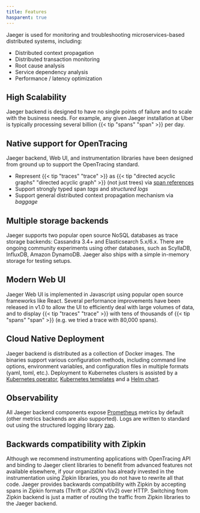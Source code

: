 ```yaml
---
title: Features
hasparent: true
---
```


Jaeger is used for monitoring and troubleshooting microservices-based distributed systems, including:

* Distributed context propagation
* Distributed transaction monitoring
* Root cause analysis
* Service dependency analysis
* Performance / latency optimization

## High Scalability

Jaeger backend is designed to have no single points of failure and to scale with the business needs.
For example, any given Jaeger installation at Uber is typically processing several billion {{< tip "spans" "span" >}} per day.

## Native support for OpenTracing

Jaeger backend, Web UI, and instrumentation libraries have been designed from ground up to support the OpenTracing standard.

* Represent {{< tip "traces" "trace" >}} as {{< tip "directed acyclic graphs" "directed acyclic graph" >}} (not just trees) via [span references](https://github.com/opentracing/specification/blob/master/specification.md#references-between-spans)
* Support strongly typed span _tags_ and _structured logs_
* Support general distributed context propagation mechanism via _baggage_

## Multiple storage backends

Jaeger supports two popular open source NoSQL databases as trace storage backends: Cassandra 3.4+ and Elasticsearch 5.x/6.x.
There are ongoing community experiments using other databases, such as ScyllaDB, InfluxDB, Amazon DynamoDB. Jaeger also ships
with a simple in-memory storage for testing setups.

## Modern Web UI

Jaeger Web UI is implemented in Javascript using popular open source frameworks like React. Several performance
improvements have been released in v1.0 to allow the UI to efficiently deal with large volumes of data, and to display
{{< tip "traces" "trace" >}} with tens of thousands of {{< tip "spans" "span" >}} (e.g. we tried a trace with 80,000 spans).

## Cloud Native Deployment

Jaeger backend is distributed as a collection of Docker images. The binaries support various configuration methods,
including command line options, environment variables, and configuration files in multiple formats (yaml, toml, etc.).
Deployment to Kubernetes clusters is assisted by a [Kubernetes operator](https://github.com/jaegertracing/jaeger-operator), [Kubernetes templates](https://github.com/jaegertracing/jaeger-kubernetes)
and a [Helm chart](https://github.com/kubernetes/charts/tree/master/incubator/jaeger).

## Observability

All Jaeger backend components expose [Prometheus](https://prometheus.io/) metrics by default (other metrics backends are
also supported). Logs are written to standard out using the structured logging library [zap](https://github.com/uber-go/zap).

## Backwards compatibility with Zipkin

Although we recommend instrumenting applications with OpenTracing API and binding to Jaeger client libraries to benefit
from advanced features not available elsewhere, if your organization has already invested in the instrumentation
using Zipkin libraries, you do not have to rewrite all that code. Jaeger provides backwards compatibility with Zipkin
by accepting spans in Zipkin formats (Thrift or JSON v1/v2) over HTTP. Switching from Zipkin backend is just a matter
of routing the traffic from Zipkin libraries to the Jaeger backend.
